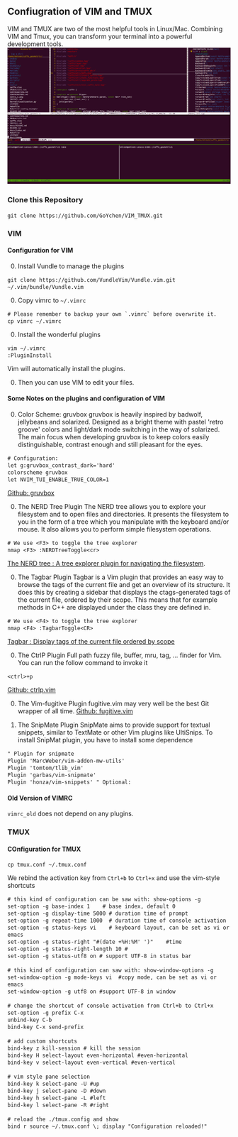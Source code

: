 ## Confiugration of VIM and TMUX

VIM and TMUX are two of the most helpful tools in Linux/Mac. Combining VIM and Tmux, you can transform your terminal into a powerful development tools.
![](example.png)
### Clone this Repository
```
git clone https://github.com/GoYchen/VIM_TMUX.git
```
### VIM 
#### Configuration for VIM
0. Install Vundle to manage the plugins
```
git clone https://github.com/VundleVim/Vundle.vim.git ~/.vim/bundle/Vundle.vim
```

0. Copy vimrc to `~/.vimrc`
```
# Please remember to backup your own `.vimrc` before overwrite it.
cp vimrc ~/.vimrc
```
0. Install the wonderful plugins
```
vim ~/.vimrc
:PluginInstall
```
Vim will automatically install the plugins.

0. Then you can use VIM to edit your files.

#### Some Notes on the plugins and configuration of VIM
0. Color Scheme: gruvbox
gruvbox is heavily inspired by badwolf, jellybeans and solarized. Designed as a bright theme with pastel 'retro groove' colors and light/dark mode switching in the way of solarized. The main focus when developing gruvbox is to keep colors easily distinguishable, contrast enough and still pleasant for the eyes.
```
# Configuration:
let g:gruvbox_contrast_dark='hard'
colorscheme gruvbox
let NVIM_TUI_ENABLE_TRUE_COLOR=1
```
[Github: gruvbox](https://github.com/morhetz/gruvbox)

0. The NERD Tree Plugin 
The NERD tree allows you to explore your filesystem and to open files and directories. It presents the filesystem to you in the form of a tree which you manipulate with the keyboard and/or mouse. It also allows you to perform simple filesystem operations.

```
# We use <F3> to toggle the tree explorer
nmap <F3> :NERDTreeToggle<cr>
```
[The NERD tree : A tree explorer plugin for navigating the filesystem](http://www.vim.org/scripts/script.php?script_id=1658).  

0. The Tagbar Plugin
Tagbar is a Vim plugin that provides an easy way to browse the tags of the current file and get an overview of its structure. It does this by creating a sidebar that displays the ctags-generated tags of the current file, ordered by their scope. This means that for example methods in C++ are displayed under the class they are defined in.
```
# We use <F4> to toggle the tree explorer
nmap <F4> :TagbarToggle<CR>
```
[Tagbar : Display tags of the current file ordered by scope](http://www.vim.org/scripts/script.php?script_id=3465)

0. The CtrlP Plugin
Full path fuzzy file, buffer, mru, tag, ... finder for Vim.
You can run the follow command to invoke it
```
<ctrl>+p
```
[Github: ctrlp.vim](https://github.com/ctrlpvim/ctrlp.vim)

0. The Vim-fugitive Plugin
fugitive.vim may very well be the best Git wrapper of all time.
[Github: fugitive.vim](https://github.com/tpope/vim-fugitive)

0. The SnipMate Plugin
SnipMate aims to provide support for textual snippets, similar to TextMate or other Vim plugins like UltiSnips. 
To install SnipMat plugin, you have to install some dependence
```
" Plugin for snipmate
Plugin 'MarcWeber/vim-addon-mw-utils'
Plugin 'tomtom/tlib_vim'
Plugin 'garbas/vim-snipmate'
Plugin 'honza/vim-snippets' " Optional:
```
#### Old Version of VIMRC
`vimrc_old` does not depend on any plugins.

### TMUX
#### COnfiguration for TMUX
```
cp tmux.conf ~/.tmux.conf
```

We rebind the activation key from `Ctrl+b` to `Ctrl+x` and use the vim-style shortcuts
```
# this kind of configuration can be saw with: show-options -g 
set-option -g base-index 1    # base index, default 0
set-option -g display-time 5000 # duration time of prompt 
set-option -g repeat-time 1000  # duration time of console activation
set-option -g status-keys vi    # keyboard layout, can be set as vi or emacs 
set-option -g status-right "#(date +%H:%M' ')"    #time
set-option -g status-right-length 10 #
set-option -g status-utf8 on # support UTF-8 in status bar 
  
# this kind of configuration can saw with: show-window-options -g
set-window-option -g mode-keys vi  #copy mode, can be set as vi or emacs   
set-window-option -g utf8 on #support UTF-8 in window
  
# change the shortcut of console activation from Ctrl+b to Ctrl+x
set-option -g prefix C-x   
unbind-key C-b   
bind-key C-x send-prefix   
  
# add custom shortcuts
bind-key z kill-session # kill the session
bind-key H select-layout even-horizontal #even-horizontal
bind-key v select-layout even-vertical #even-vertical

# vim style pane selection
bind-key k select-pane -U #up
bind-key j select-pane -D #down
bind-key h select-pane -L #left
bind-key l select-pane -R #right

# reload the ./tmux.config and show
bind r source ~/.tmux.conf \; display "Configuration reloaded!"
```


